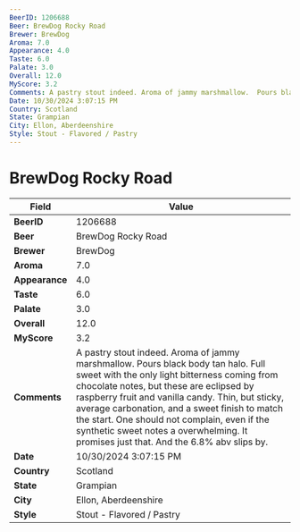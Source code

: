 ```yaml
---
BeerID: 1206688
Beer: BrewDog Rocky Road
Brewer: BrewDog
Aroma: 7.0
Appearance: 4.0
Taste: 6.0
Palate: 3.0
Overall: 12.0
MyScore: 3.2
Comments: A pastry stout indeed. Aroma of jammy marshmallow.  Pours black body tan halo.  Full sweet with the only light bitterness coming from chocolate notes, but these are eclipsed by raspberry fruit and vanilla candy. Thin, but sticky, average carbonation, and a sweet finish to match the start. One should not complain,  even if the synthetic sweet notes a overwhelming.  It promises just that. And the 6.8% abv slips by.
Date: 10/30/2024 3:07:15 PM
Country: Scotland
State: Grampian
City: Ellon, Aberdeenshire
Style: Stout - Flavored / Pastry
---
```


# BrewDog Rocky Road

| Field         | Value |
|---------------|-------|
| **BeerID** | 1206688 |
| **Beer** | BrewDog Rocky Road |
| **Brewer** | BrewDog |
| **Aroma** | 7.0 |
| **Appearance** | 4.0 |
| **Taste** | 6.0 |
| **Palate** | 3.0 |
| **Overall** | 12.0 |
| **MyScore** | 3.2 |
| **Comments** | A pastry stout indeed. Aroma of jammy marshmallow.  Pours black body tan halo.  Full sweet with the only light bitterness coming from chocolate notes, but these are eclipsed by raspberry fruit and vanilla candy. Thin, but sticky, average carbonation, and a sweet finish to match the start. One should not complain,  even if the synthetic sweet notes a overwhelming.  It promises just that. And the 6.8% abv slips by. |
| **Date** | 10/30/2024 3:07:15 PM |
| **Country** | Scotland |
| **State** | Grampian |
| **City** | Ellon, Aberdeenshire |
| **Style** | Stout - Flavored / Pastry |
